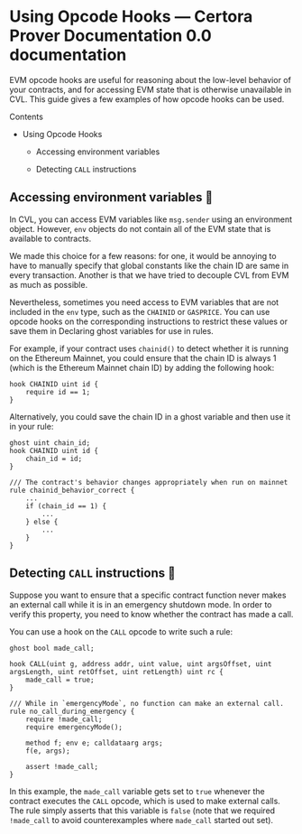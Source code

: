 # Using Opcode Hooks — Certora Prover Documentation 0.0 documentation
EVM opcode hooks are useful for reasoning about the low-level behavior of your contracts, and for accessing EVM state that is otherwise unavailable in CVL. This guide gives a few examples of how opcode hooks can be used.

Contents

*   Using Opcode Hooks
    
    *   Accessing environment variables
        
    *   Detecting `CALL` instructions
        

Accessing environment variables

---------------------------------------------------------------------------------------------------

In CVL, you can access EVM variables like `msg.sender` using an environment object. However, `env` objects do not contain all of the EVM state that is available to contracts.

We made this choice for a few reasons: for one, it would be annoying to have to manually specify that global constants like the chain ID are same in every transaction. Another is that we have tried to decouple CVL from EVM as much as possible.

Nevertheless, sometimes you need access to EVM variables that are not included in the `env` type, such as the `CHAINID` or `GASPRICE`. You can use opcode hooks on the corresponding instructions to restrict these values or save them in Declaring ghost variables for use in rules.

For example, if your contract uses `chainid()` to detect whether it is running on the Ethereum Mainnet, you could ensure that the chain ID is always 1 (which is the Ethereum Mainnet chain ID) by adding the following hook:

```
hook CHAINID uint id {
    require id == 1;
}

```


Alternatively, you could save the chain ID in a ghost variable and then use it in your rule:

```
ghost uint chain_id;
hook CHAINID uint id {
    chain_id = id;
}

/// The contract's behavior changes appropriately when run on mainnet
rule chainid_behavior_correct {
    ...
    if (chain_id == 1) {
        ...
    } else {
        ...
    }
}

```


Detecting `CALL` instructions

---------------------------------------------------------------------------------------------

Suppose you want to ensure that a specific contract function never makes an external call while it is in an emergency shutdown mode. In order to verify this property, you need to know whether the contract has made a call.

You can use a hook on the `CALL` opcode to write such a rule:

```
ghost bool made_call;

hook CALL(uint g, address addr, uint value, uint argsOffset, uint argsLength, uint retOffset, uint retLength) uint rc {
    made_call = true;
}

/// While in `emergencyMode`, no function can make an external call.
rule no_call_during_emergency {
    require !made_call;
    require emergencyMode();

    method f; env e; calldataarg args;
    f(e, args);

    assert !made_call;
}

```


In this example, the `made_call` variable gets set to `true` whenever the contract executes the `CALL` opcode, which is used to make external calls. The rule simply asserts that this variable is `false` (note that we required `!made_call` to avoid counterexamples where `made_call` started out set).
